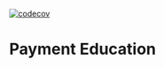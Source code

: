 [![codecov](https://codecov.io/github/williamkoller/payment-system/graph/badge.svg?token=NXB84FNDRR)](https://codecov.io/github/williamkoller/payment-system)
# Payment Education

